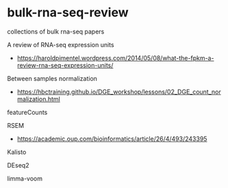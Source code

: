 # bulk-rna-seq-review
collections of bulk rna-seq papers

A review of RNA-seq expression units
* https://haroldpimentel.wordpress.com/2014/05/08/what-the-fpkm-a-review-rna-seq-expression-units/

Between samples normalization
* https://hbctraining.github.io/DGE_workshop/lessons/02_DGE_count_normalization.html

featureCounts

RSEM
* https://academic.oup.com/bioinformatics/article/26/4/493/243395

Kalisto

DEseq2

limma-voom

